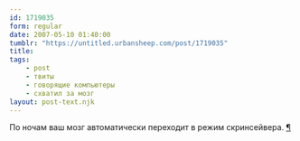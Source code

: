 ```yaml
---
id: 1719035
form: regular
date: 2007-05-10 01:40:00
tumblr: "https://untitled.urbansheep.com/post/1719035"
title:
tags:
    - post
    - твиты
    - говорящие компьютеры
    - схватил за мозг
layout: post-text.njk
---
```


<p>По ночам ваш мозг автоматически переходит в режим скринсейвера. <a href="http://twitter.com/urbansheep/statuses/57767682">¶</a></p>

